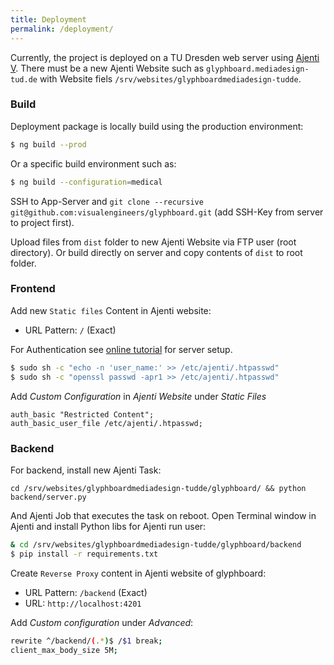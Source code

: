 ```yaml
---
title: Deployment
permalink: /deployment/
---
```


Currently, the project is deployed on a TU Dresden web server using [Ajenti V](http://ajenti.org/). There must be a new Ajenti Website such as `glyphboard.mediadesign-tud.de` with Website fiels `/srv/websites/glyphboardmediadesign-tudde`.

### Build

Deployment package is locally build using the production environment:

```bash
$ ng build --prod
```

Or a specific build environment such as:

```bash
$ ng build --configuration=medical
```

SSH to App-Server and `git clone --recursive git@github.com:visualengineers/glyphboard.git` (add SSH-Key from server to project first).

Upload files from `dist` folder to new Ajenti Website via FTP user (root directory). Or build directly on server and copy contents of `dist` to root folder.

### Frontend

Add new `Static files` Content in Ajenti website:

* URL Pattern: `/` (Exact)

For Authentication see [online tutorial](https://www.digitalocean.com/community/tutorials/how-to-set-up-password-authentication-with-nginx-on-ubuntu-14-04) for server setup.

```bash
$ sudo sh -c "echo -n 'user_name:' >> /etc/ajenti/.htpasswd"
$ sudo sh -c "openssl passwd -apr1 >> /etc/ajenti/.htpasswd"
```

Add *Custom Configuration* in *Ajenti Website* under *Static Files*

```
auth_basic "Restricted Content";
auth_basic_user_file /etc/ajenti/.htpasswd;
```

### Backend

For backend, install new Ajenti Task:

```
cd /srv/websites/glyphboardmediadesign-tudde/glyphboard/ && python backend/server.py
```

And Ajenti Job that executes the task on reboot. Open Terminal window in Ajenti and install Python libs for Ajenti run user:

```bash
& cd /srv/websites/glyphboardmediadesign-tudde/glyphboard/backend
$ pip install -r requirements.txt
```

Create `Reverse Proxy` content in Ajenti website of glyphboard:

* URL Pattern: `/backend` (Exact)
* URL: `http://localhost:4201`

Add *Custom configuration* under *Advanced*:

```bash
rewrite ^/backend/(.*)$ /$1 break;
client_max_body_size 5M;
```

